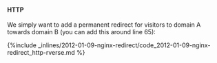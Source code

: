 <!-- post: -->


#### HTTP
We simply want to add a permanent redirect for visitors to domain A towards domain B (you can add this around line 65):



{%include _inlines/2012-01-09-nginx-redirect/code_2012-01-09-nginx-redirect_http-rverse.md %}



